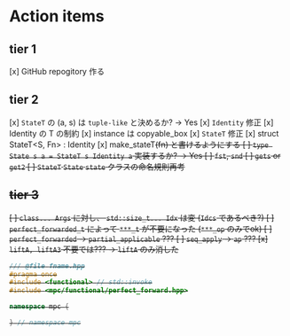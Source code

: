 # Action items
## tier 1
[x] GitHub repogitory 作る

## tier 2
[x] `StateT` の (a, s) は `tuple-like` と決めるか? → Yes
[x] `Identity` 修正
  [x] Identity<T> の T の制約
  [x] instance は copyable_box<T>
[x] `StateT` 修正
  [x] struct StateT<S, Fn> : Identity<Fn>
  [x] make_stateT<S>(fn) と書けるようにする
[ ] `type State s a = StateT s Identity a` 実装するか? → Yes
[ ] `fst`, `snd`
[ ] `gets` or `get2`
[ ] `StateT` `State` `state` クラスの命名規則再考

## tier 3
[ ] `class... Args` に対し、 `std::size_t... Idx` は変 (`Idcs` であるべき?)
[ ] `perfect_forwarded_t` によって `***_t` が不要になった (`***_op` のみでok)
[ ] `perfect_forwarded` → `partial_applicable` ???
[ ] `seq_apply` → `ap` ???
[x] `liftA, liftA3` 不要では??? → `liftA` のみ消した



```cpp
/// @file fname.hpp
#pragma once
#include <functional> // std::invoke
#include <mpc/functional/perfect_forward.hpp>

namespace mpc {

} // namespace mpc
